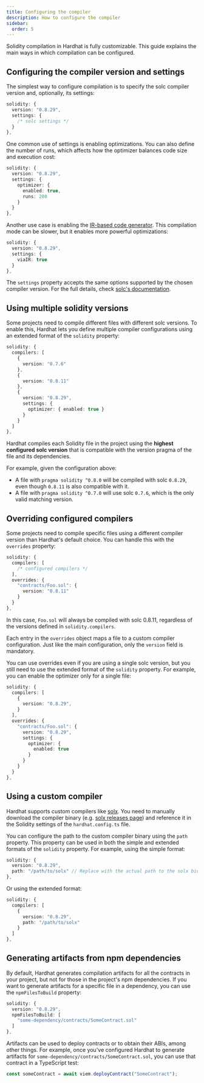 ```yaml
---
title: Configuring the compiler
description: How to configure the compiler
sidebar:
  order: 5
---
```


Solidity compilation in Hardhat is fully customizable. This guide explains the main ways in which compilation can be configured.

## Configuring the compiler version and settings

The simplest way to configure compilation is to specify the solc compiler version and, optionally, its settings:

```typescript
solidity: {
  version: "0.8.29",
  settings: {
    /* solc settings */
  }
},
```

One common use of settings is enabling optimizations. You can also define the number of runs, which affects how the optimizer balances code size and execution cost:

```typescript
solidity: {
  version: "0.8.29",
  settings: {
    optimizer: {
      enabled: true,
      runs: 200
    }
  }
},
```

Another use case is enabling the [IR-based code generator](https://docs.soliditylang.org/en/latest/ir-breaking-changes.html). This compilation mode can be slower, but it enables more powerful optimizations:

```typescript
solidity: {
  version: "0.8.29",
  settings: {
    viaIR: true
  }
},
```

The `settings` property accepts the same options supported by the chosen compiler version. For the full details, check [solc's documentation](https://docs.soliditylang.org/en/latest/).

## Using multiple solidity versions

Some projects need to compile different files with different solc versions. To enable this, Hardhat lets you define multiple compiler configurations using an extended format of the `solidity` property:

```typescript
solidity: {
  compilers: [
    {
      version: "0.7.6"
    },
    {
      version: "0.8.11"
    },
    {
      version: "0.8.29",
      settings: {
        optimizer: { enabled: true }
      }
    }
  ]
},
```

Hardhat compiles each Solidity file in the project using the **highest configured solc version** that is compatible with the version pragma of the file and its dependencies.

For example, given the configuration above:

- A file with `pragma solidity ^0.8.0` will be compiled with solc `0.8.29`, even though `0.8.11` is also compatible with it.
- A file with `pragma solidity ^0.7.0` will use solc `0.7.6`, which is the only valid matching version.

## Overriding configured compilers

Some projects need to compile specific files using a different compiler version than Hardhat's default choice. You can handle this with the `overrides` property:

```typescript
solidity: {
  compilers: [
    /* configured compilers */
  ],
  overrides: {
    "contracts/Foo.sol": {
      version: "0.8.11"
    }
  }
},
```

In this case, `Foo.sol` will always be compiled with solc 0.8.11, regardless of the versions defined in `solidity.compilers`.

Each entry in the `overrides` object maps a file to a custom compiler configuration. Just like the main configuration, only the `version` field is mandatory.

You can use overrides even if you are using a single solc version, but you still need to use the extended format of the `solidity` property. For example, you can enable the optimizer only for a single file:

```typescript
solidity: {
  compilers: [
    {
      version: "0.8.29",
    }
  ],
  overrides: {
    "contracts/Foo.sol": {
      version: "0.8.29",
      settings: {
        optimizer: {
          enabled: true
        }
      }
    }
  }
},
```

<!--
## Using remappings

TODO—blocked until dependency resolution is finalized.
-->

## Using a custom compiler

Hardhat supports custom compilers like [solx](https://solx.zksync.io). You need to manually download the compiler binary (e.g. [solx releases page](https://github.com/matter-labs/solx/releases)) and reference it in the Solidity settings of the `hardhat.config.ts` file.

You can configure the path to the custom compiler binary using the `path` property. This property can be used in both the simple and extended formats of the `solidity` property. For example, using the simple format:

```typescript
solidity: {
  version: "0.8.29",
  path: "/path/to/solx" // Replace with the actual path to the solx binary
},
```

Or using the extended format:

```typescript
solidity: {
  compilers: [
    {
      version: "0.8.29",
      path: "/path/to/solx"
    }
  ]
},
```

## Generating artifacts from npm dependencies

By default, Hardhat generates compilation artifacts for all the contracts in your project, but not for those in the project's npm dependencies. If you want to generate artifacts for a specific file in a dependency, you can use the `npmFilesToBuild` property:

```typescript
solidity: {
  version: "0.8.29",
  npmFilesToBuild: [
    "some-dependency/contracts/SomeContract.sol"
  ]
},
```

Artifacts can be used to deploy contracts or to obtain their ABIs, among other things. For example, once you've configured Hardhat to generate artifacts for `some-dependency/contracts/SomeContract.sol`, you can use that contract in a TypeScript test:

```typescript
const someContract = await viem.deployContract("SomeContract");
```
